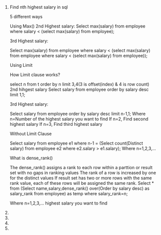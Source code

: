 1. Find nth highest salary in sql
   
      5 different ways
   
   Using Max()
   2nd Highest salary:
   Select max(salary) from employee
   where salary < (select max(salary) from employee);
   
   3rd Highest salary:
   
   Select max(salary) from employee
   where salary < (select max(salary) from employee where salary < (select max(salary) from employee));

   Using Limit
   
   How Limit clause works?
   
   select n from t order by n limit 3,4(3 is offset(index) & 4 is row count)
   2nd hihgest salary
   Select salary from employee
   order by salary desc
   limit 1,1;

   3rd Highest salary:
   
   Select salary from employee
   order by salary desc
   limit n-1,1;
   Where n=Number of the highest salary you want to find
   If n=2, Find second highest salary
   If n=3, Find third highest salary

   Without Limit Clause

   Select salary from employee e1
   where n-1 = (Select count(Distinct salary) from employee e2
   where e2.salary > e1.salary);
   Where n=1,2,3,...

   What is dense_rank()
   
   The dense_rank() assigns a rank to each row within a parttion or result set with no gaps in ranking values
   The rank of a row is increased by one for the distinct values
   If result set has two or more rows with the same rank value, each of these rows will be assigned the same rank.
   Select * from (Select name,salary,dense_rank() over(Order by salary desc) as salary_rank from employee) as temp
   where salary_rank=n;

   Where n=1,2,3,... highest salary you want to find
   
   
3. 
4. 


5. 
6. 
